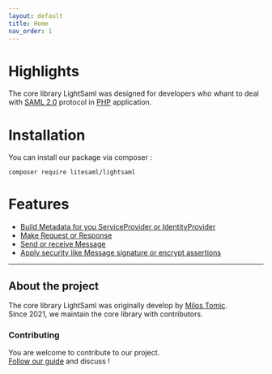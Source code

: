 ```yaml
---
layout: default
title: Home
nav_order: 1
---
```


# Highlights

The core library LightSaml was designed for developers who whant
to deal with [SAML 2.0](http://saml.xml.org/saml-specifications) protocol in [PHP](https://php.net/) application.

# Installation

You can install our package via composer :

```
composer require litesaml/lightsaml
```

# Features

+ [Build Metadata for you ServiceProvider or IdentityProvider](/docs/build-metadata/)
+ [Make Request or Response](/docs/make-message/)
+ [Send or receive Message](/docs/use-message/)
+ [Apply security like Message signature or encrypt assertions](/docs/security/)

---

## About the project

The core library LightSaml was originally develop by [Milos Tomic](https://github.com/tmilos/).  
Since 2021, we maintain the core library with contributors.

### Contributing

You are welcome to contribute to our project.  
[Follow our guide](/docs/contributing) and discuss !
